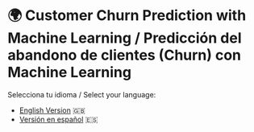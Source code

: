 # 🌍 Customer Churn Prediction with Machine Learning / Predicción del abandono de clientes (Churn) con Machine Learning

Selecciona tu idioma / Select your language:

- [English Version](/project3-python/en/README.md) 🇬🇧  
- [Versión en español](/project3-python/es/README.md) 🇪🇸  

